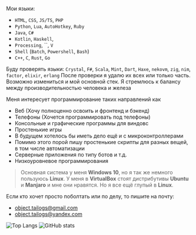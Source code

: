 Мои языки: 
- `HTML`, `CSS`, `JS/TS`, `PHP`
- `Python`, `Lua`, `AutoHotkey`, `Ruby`
- `Java`, `C#`
- `Kotlin`, `Haskell`, 
- `Processing`, ``, `V`
- `Shell` (`Batch`, `Powershell`, `Bash`)
- `C++`, `C`, `Rust`, `Go`

Буду проверять языки: `Crystal`, `F#`, `Scala`, `Mint`, `Dart`, `Haxe`, `nekovm`, `zig`, `nim`, `factor`, `elixir`, `erlang`
После проверки я удалю их всех или только часть. Возможно измениться и мой основной стек.
Я стремлюсь к балансу между производительностью человека и железа

Меня интересует программирование таких направлений как
- Веб (Хочу полноценно освоить и фронтенд и бэкенд)
- Телефоны (Хочется программировать под телефоны)
- Консольные и графические программы для виндовс
- Простенькие игры
- В будущем хотелось бы иметь дело ещё и с микроконтроллерами
- Помимо этого порой пишу простенькие скрипты для разных вещей, в том числе автоматизации
- Серверные приложения по типу ботов и т.д.
- Низкоуровневое программирования

> Основная система у меня **Windows 10**, но я так же немного пользуюсь **Linux**. У меня в **VirtualBox** стоят дистрибутивы **Ubuntu** и **Manjaro** и мне они нравятся. Но я все ещё глупый в **Linux**.

Если кто хочет просто поболтать или по делу, то пишите на почту:
- object.tailogs@gmail.com
- object.tailogs@yandex.com

![Top Langs](https://github-readme-stats.vercel.app/api/top-langs/?username=tailogs&theme=dracula&hide_border=true) ![GitHub stats](https://github-readme-stats.vercel.app/api?username=tailogs&show_icons=true&theme=dracula&hide_border=true) 
